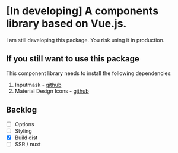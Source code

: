 # \[In developing\] A components library based on Vue.js.
I am still developing this package. You risk using it in production.

## If you still want to use this package

This component library needs to install the following dependencies:

1. Inputmask - [github](https://github.com/RobinHerbots/Inputmask)
2. Material Design Icons - [github](https://github.com/templarian/MaterialDesign/)

## Backlog
* [ ] Options
* [ ] Styling
* [x] Build dist
* [ ] SSR / nuxt